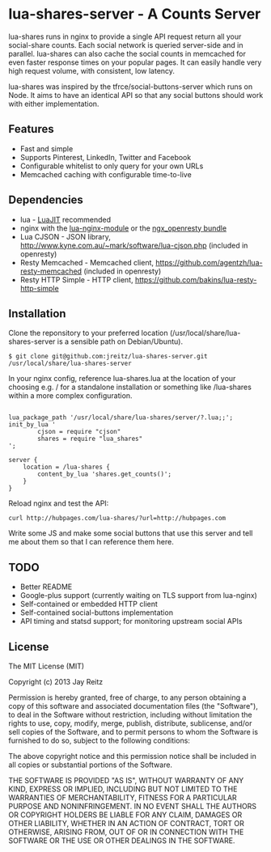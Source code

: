 # lua-shares-server - A Counts Server

lua-shares runs in nginx to provide a single API request return all your social-share counts. Each social network is queried server-side and in parallel. lua-shares can also cache the social counts in memcached for even faster response times on your popular pages. It can easily handle very high request volume, with consistent, low latency.

lua-shares was inspired by the tfrce/social-buttons-server which runs on Node. It aims to have an identical API so that any social buttons should work with either implementation.

## Features
* Fast and simple
* Supports Pinterest, LinkedIn, Twitter and Facebook
* Configurable whitelist to only query for your own URLs
* Memcached caching with configurable time-to-live


## Dependencies
* lua - [LuaJIT](http://luajit.org/) recommended
* nginx with the [lua-nginx-module](https://github.com/chaoslawful/lua-nginx-module) or the [ngx_openresty bundle](http://openresty.org/)
* Lua CJSON - JSON library, http://www.kyne.com.au/~mark/software/lua-cjson.php (included in openresty)
* Resty Memcached - Memcached client, https://github.com/agentzh/lua-resty-memcached (included in openresty)
* Resty HTTP Simple - HTTP client, https://github.com/bakins/lua-resty-http-simple


## Installation

Clone the reponsitory to your preferred location (/usr/local/share/lua-shares-server is a sensible path on Debian/Ubuntu).

```
$ git clone git@github.com:jreitz/lua-shares-server.git /usr/local/share/lua-shares-server
```

In your nginx config, reference lua-shares.lua at the location of your choosing e.g. / for a standalone installation or something like /lua-shares within a more complex configuration.

```nginx

lua_package_path '/usr/local/share/lua-shares/server/?.lua;;';
init_by_lua '
        cjson = require "cjson"
        shares = require "lua_shares"
';

server {
    location = /lua-shares {
        content_by_lua 'shares.get_counts()';
    }
}
```

Reload nginx and test the API:

```
curl http://hubpages.com/lua-shares/?url=http://hubpages.com
```

Write some JS and make some social buttons that use this server and tell me about them so that I can reference them here.


## TODO
* Better README
* Google-plus support (currently waiting on TLS support from lua-nginx)
* Self-contained or embedded HTTP client
* Self-contained social-buttons implementation
* API timing and statsd support; for monitoring upstream social APIs


## License
The MIT License (MIT)

Copyright (c) 2013 Jay Reitz

Permission is hereby granted, free of charge, to any person obtaining a copy of
this software and associated documentation files (the "Software"), to deal in
the Software without restriction, including without limitation the rights to
use, copy, modify, merge, publish, distribute, sublicense, and/or sell copies of
the Software, and to permit persons to whom the Software is furnished to do so,
subject to the following conditions:

The above copyright notice and this permission notice shall be included in all
copies or substantial portions of the Software.

THE SOFTWARE IS PROVIDED "AS IS", WITHOUT WARRANTY OF ANY KIND, EXPRESS OR
IMPLIED, INCLUDING BUT NOT LIMITED TO THE WARRANTIES OF MERCHANTABILITY, FITNESS
FOR A PARTICULAR PURPOSE AND NONINFRINGEMENT. IN NO EVENT SHALL THE AUTHORS OR
COPYRIGHT HOLDERS BE LIABLE FOR ANY CLAIM, DAMAGES OR OTHER LIABILITY, WHETHER
IN AN ACTION OF CONTRACT, TORT OR OTHERWISE, ARISING FROM, OUT OF OR IN
CONNECTION WITH THE SOFTWARE OR THE USE OR OTHER DEALINGS IN THE SOFTWARE.

